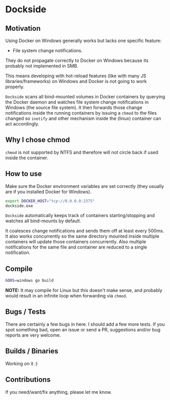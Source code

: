 # Dockside

## Motivation

Using Docker on Windows generally works but lacks one specific feature:

* File system change notifications.

They do not propagate correctly to Docker on Windows because its probably not
implemented in SMB.

This means developing with hot-reload features (like with many JS
libraries/frameworks) on Windows and Docker is not going to work properly.

`Dockside` scans all bind-mounted volumes in Docker containers by querying the
Docker daemon and watches file system change notifications in Windows (the
source file system). It then forwards those change notifications inside the
running containers by issuing a `chmod` to the files changed so `inotify` and
other mechanism inside the (linux) container can act accordingly.

## Why I chose chmod

`chmod` is not supported by NTFS and therefore will not circle back if used
inside the container.

## How to use

Make sure the Docker environment variables are set correctly (they usually are
if you installed Docker for Windows).

```sh
export DOCKER_HOST="tcp://0.0.0.0:2375"
dockside.exe
```

`Dockside` automatically keeps track of containers starting/stopping and watches
all bind-mounts by default.

It coalesces change notifications and sends them off at least every 500ms. It
also works concurrently so the same directory mounted inside multiple containers
will update those containers concurrently. Also multiple notifications for the
same file and container are reduced to a single notification.

## Compile

```sh
GOOS=windows go build
```

**NOTE:** It may compile for Linux but this doesn't make sense, and probably
would result in an infinite loop when forwarding via `chmod`.

## Bugs / Tests

There are certainly a few bugs in here. I should add a few more tests. If you
spot something bad, open an issue or send a PR, suggestions and/or bug reports
are very welcome.

## Builds / Binaries

Working on it :)

## Contributions

If you need/want/fix anything, please let me know.
